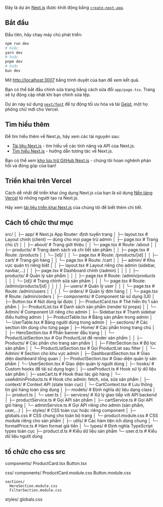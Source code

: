 Đây là dự án [Next.js](https://nextjs.org) được khởi động bằng [`create-next-app`](https://nextjs.org/docs/app/api-reference/cli/create-next-app).

## Bắt đầu

Đầu tiên, hãy chạy máy chủ phát triển:

```bash
npm run dev
# hoặc
yarn dev
# hoặc
pnpm dev
# hoặc
bun dev
```

Mở [http://localhost:3007](http://localhost:3007) bằng trình duyệt của bạn để xem kết quả.

Bạn có thể bắt đầu chỉnh sửa trang bằng cách sửa đổi `app/page.tsx`. Trang sẽ tự động cập nhật khi bạn chỉnh sửa tệp.

Dự án này sử dụng [`next/font`](https://nextjs.org/docs/app/building-your-application/optimizing/fonts) để tự động tối ưu hóa và tải [Geist](https://vercel.com/font), một họ phông chữ mới cho Vercel.

## Tìm hiểu thêm

Để tìm hiểu thêm về Next.js, hãy xem các tài nguyên sau:

- [Tài liệu Next.js](https://nextjs.org/docs) - tìm hiểu về các tính năng và API của Next.js.
- [Tìm hiểu Next.js](https://nextjs.org/learn) - hướng dẫn tương tác về Next.js.

Bạn có thể xem [kho lưu trữ GitHub Next.js](https://github.com/vercel/next.js) - chúng tôi hoan nghênh phản hồi và đóng góp của bạn!

## Triển khai trên Vercel

Cách dễ nhất để triển khai ứng dụng Next.js của bạn là sử dụng [Nền tảng Vercel](https://vercel.com/new?utm_medium=default-template&filter=next.js&utm_source=create-next-app&utm_campaign=create-next-app-readme) từ những người tạo ra Next.js.

Hãy xem [tài liệu triển khai Next.js](https://nextjs.org/docs/app/building-your-application/deploying) của chúng tôi để biết thêm chi tiết.


## Cách tổ chức thư mục
src/
│
├─ app/                                # Next.js App Router: định tuyến trang
│  ├─ layout.tsx                       # Layout chính (client) — dùng cho mọi page trừ admin
│  ├─ page.tsx                         # Trang chủ (/)
│
│  ├─ about/                           # Trang giới thiệu
│  │  └─ page.tsx                      # Route: /about
│
│  ├─ products/                        # Trang danh sách và chi tiết sản phẩm
│  │  ├─ page.tsx                      # Route: /products
│  │  └─ [id]/
│  │     └─ page.tsx                   # Route: /products/[id]
│
│  ├─ cart/                            # Trang giỏ hàng
│  │  └─ page.tsx                      # Route: /cart
│
│  ├─ admin/                           # Khu vực quản trị riêng biệt
│  │  ├─ layout.tsx                    # Layout riêng cho admin (sidebar, navbar,…)
│  │  ├─ page.tsx                      # Dashboard chính (/admin)
│  │
│  │  ├─ products/                     # Quản lý sản phẩm
│  │  │  ├─ page.tsx                   # Route: /admin/products
│  │  │  └─ [id]/                      # Trang chỉnh sửa sản phẩm
│  │  │     └─ page.tsx                # Route: /admin/products/[id]
│  │
│  │  ├─ users/                        # Quản lý user
│  │  │  └─ page.tsx                   # Route: /admin/users
│  │
│  │  └─ orders/                       # Quản lý đơn hàng
│  │     └─ page.tsx                   # Route: /admin/orders
│
├─ components/                         # Component tái sử dụng (UI)
│  ├─ Button.tsx                       # Nút dùng lại được
│  ├─ ProductCard.tsx                  # Thẻ hiển thị 1 sản phẩm
│  ├─ ProductList.tsx                  # Danh sách sản phẩm (render từ props)
│
│  └─ Admin/                           # Component UI riêng cho admin
│     ├─ Sidebar.tsx                   # Thanh sidebar điều hướng admin
│     ├─ ProductTable.tsx              # Bảng sản phẩm trong admin
│     └─ UserTable.tsx                 # Bảng người dùng trong admin
│
├─ sections/                           # Các section lớn dùng cho từng page
│  ├─ Home/                            # Các phần trong trang chủ
│  │  ├─ HeroSection.tsx               # Phần banner đầu trang
│  │  └─ ProductListSection.tsx        # Gọi ProductList để render sản phẩm
│
│  ├─ Products/                        # Các phần cho trang sản phẩm
│  │  ├─ FilterSection.tsx             # Bộ lọc sản phẩm
│  │  └─ ProductListSection.tsx        # Gọi ProductList sau filter
│
│  └─ Admin/                           # Section cho khu vực admin
│     ├─ DashboardSection.tsx          # Giao diện dashboard tổng quan
│     ├─ ProductSection.tsx            # Giao diện quản lý sản phẩm
│     └─ UserSection.tsx               # Giao diện quản lý người dùng
│
├─ hooks/                              # Custom hooks để tái sử dụng logic
│  ├─ useProduct.ts                    # Hook xử lý dữ liệu sản phẩm
│  ├─ useCart.ts                       # Hook thao tác giỏ hàng
│  └─ useAdminProducts.ts              # Hook cho admin: fetch, xóa, sửa sản phẩm
│
├─ context/                            # Context API (state toàn cục)
│  └─ CartContext.tsx                  # Lưu thông tin giỏ hàng toàn ứng dụng
│
├─ models/                             # Định nghĩa dữ liệu dạng class
│  ├─ product.ts
│  └─ user.ts
│
├─ services/                           # Xử lý giao tiếp với API backend
│  ├─ productService.ts                # Gọi API sản phẩm
│  ├─ cartService.ts                   # Gọi API giỏ hàng
│  └─ adminService.ts                  # Gọi API riêng cho admin (sản phẩm, user,...)
│
├─ styles/                             # CSS toàn cục hoặc riêng component
│  ├─ globals.css                      # CSS chung cho toàn bộ trang
│  └─ product.module.css               # CSS module riêng cho sản phẩm
│
├─ utils/                              # Các hàm tiện ích dùng chung
│  └─ formatPrice.ts                   # Hàm format giá tiền
│
└─ types/                              # Định nghĩa TypeScript types toàn cục
   ├─ product.d.ts                     # Kiểu dữ liệu sản phẩm
   └─ user.d.ts                        # Kiểu dữ liệu người dùng





## tổ chức cho css src
  components/
    ProductCard.tsx
    Button.tsx

  css/
    components/
      ProductCard.module.css
      Button.module.css

    sections/
      HeroSection.module.css
      FilterSection.module.css

  styles/
    globals.css

